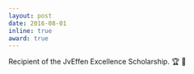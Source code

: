 ```yaml
---
layout: post
date: 2016-08-01
inline: true
award: true
---
```


Recipient of the JvEffen Excellence Scholarship. :trophy: :gift:
